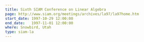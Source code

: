 ```yaml
---
title: Sixth SIAM Conference on Linear Algebra
page: http://www.siam.org/meetings/archives/la97/la97home.htm
start_date: 1997-10-29 12:00:00
end_date:   1997-11-01 12:00:00
where: Snowbird, Utah
type: siam-la
---
```

